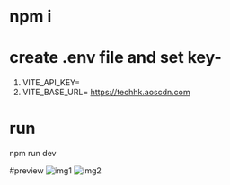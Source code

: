 # npm i
# create .env file and set key-
1. VITE_API_KEY=
2. VITE_BASE_URL= https://techhk.aoscdn.com

# run
npm run dev


#preview
![img1](image_enhancer/assets/img1.png)
![img2](image_enhancer/assets/img2.png)